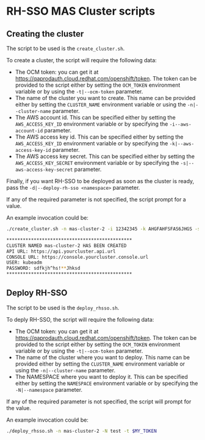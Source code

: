 # RH-SSO MAS Cluster scripts

## Creating the cluster
The script to be used is the `create_cluster.sh`.

To create a cluster, the script will require the following data:
* The OCM token: you can get it at https://qaprodauth.cloud.redhat.com/openshift/token.
  The token can be provided to the script either by setting the `OCM_TOKEN` environment variable or by
  using the `-t|--ocm-token` parameter. 
* The name of the cluster you want to create. This name can be provided either by setting the `CLUSTER_NAME`
  environment variable or using the `-n|--cluster-name` parameter.
* The AWS account id. This can be specified either by setting the `AWS_ACCESS_KEY_ID` environment variable
  or by specifying the `-i--aws-account-id` parameter.
* The AWS access key id. This can be specified either by setting the `AWS_ACCESS_KEY_ID` environment variable
  or by specifying the `-k|--aws-access-key-id` parameter.
* The AWS access key secret. This can be specified either by setting the `AWS_ACCESS_KEY_SECRET` environment variable
  or by specifying the `-s|--aws-access-key-secret` parameter.

Finally, if you want RH-SSO to be deployed as soon as the cluster is ready, pass the `-d|--deploy-rh-sso <namespace>`
parameter.

If any of the required parameter is not specified, the script prompt for a value.

An example invocation could be:
```bash
./create_cluster.sh -n mas-cluster-2 -i 12342345 -k AHGFAHFSFAS6JHGS -s 76n3i2938GHKJHKJH&kjhskjdh8271kas -t $MY_TOKEN

**********************************************
CLUSTER NAMED mas-cluster-2 HAS BEEN CREATED
API URL: https://api.yourcluster.api.url
CONSOLE URL: https://console.yourcluster.console.url
USER: kubeadm
PASSWORD: sdfkjh^hs!**Jhksd
**********************************************
```

## Deploy RH-SSO
The script to be used is the `deploy_rhsso.sh`.

To deply RH-SSO, the script will require the following data:
* The OCM token: you can get it at https://qaprodauth.cloud.redhat.com/openshift/token.
  The token can be provided to the script either by setting the `OCM_TOKEN` environment variable or by
  using the `-t|--ocm-token` parameter. 
* The name of the cluster where you want to deploy. This name can be provided either by setting the `CLUSTER_NAME`
  environment variable or using the `-n|--cluster-name` parameter.
* The NAMESPACE where you want to deploy it. This can be specified either by setting the `NAMESPACE` environment variable
  or by specifying the `-N|--namespace` parameter.

If any of the required parameter is not specified, the script will prompt for the value.

An example invocation could be:
```bash
./deploy_rhsso.sh -n mas-cluster-2 -N test -t $MY_TOKEN
```
